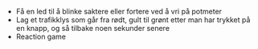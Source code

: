 - Få en led til å blinke saktere eller fortere ved å vri på potmeter
- Lag et trafikklys som går fra rødt, gult til grønt etter man har trykket på en knapp, og så tilbake noen sekunder senere
- Reaction game
